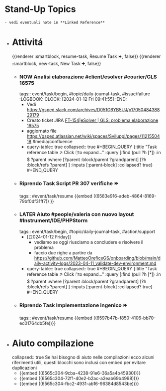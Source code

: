 # Stand-Up Topics
	- vedi eventuali note in **Linked Reference**
- # Attivitá
  {{renderer :smartblock, resume-task, Resume Task ⏩️, false}} {{renderer :smartblock, new-task, New Task ➕, false}}
	- ### NOW Analisi elaborazione #client/esolver #courier/GLS 16575
	  tags:: event/task/begin, #topic/daily-journal-task, #issue/failure
	  :LOGBOOK:
	  CLOCK: [2024-01-12 Fri 09:41:55]
	  :END:
		- Vedi https://gsped.slack.com/archives/D051G6YB5UJ/p1705048438829179
		- Creato ticket JIRA [FT-154|eSolver | GLS: problema elaborazione 16575](https://gsped.atlassian.net/browse/FT-154)
		- aggiornato file https://gsped.atlassian.net/wiki/spaces/Sviluppi/pages/1121550418 #media/confluence
		- query-table:: true
		  collapsed:: true
		  #+BEGIN_QUERY
		  {:title "Task reference table ↗️ Click 🖱️to expand..." :query [:find (pull ?h [*])
		      :in $ ?parent
		      :where
		      [?parent :block/parent ?grandparent]
		      [?h :block/refs ?parent]
		  ]
		  :inputs [:parent-block]
		  :collapsed? true}
		  #+END_QUERY
	- ### Riprendo Task Script PR 307 verifiche ⏩️
	  tags:: #event/task/resume
	  {{embed ((6583e916-adeb-4864-8169-79bf0df31ff7)) }}
	- ### LATER Aiuto #people/valeria con nuovo layout #Instrument/IDE/PHPStorm 
	  tags:: event/task/begin, #topic/daily-journal-task, #action/support
		- [[2024-01-12 Friday]]
			- vediamo se oggi riusciamo a concludere e risolvere il problema
			- faccio due righe a partire da https://github.com/MatteoOreficeGS/onboarding/blob/main/daily-activity-logs/2023-04-11_validate-dev-environment.md
		- query-table:: true
		  collapsed:: true
		  #+BEGIN_QUERY
		  {:title "Task reference table ↗️ Click 🖱️to expand..." :query [:find (pull ?h [*])
		      :in $ ?parent
		      :where
		      [?parent :block/parent ?grandparent]
		      [?h :block/refs ?parent]
		  ]
		  :inputs [:parent-block]
		  :collapsed? true}
		  #+END_QUERY
	- ### Riprendo Task Implementazione ingenico ⏩️
	  tags:: #event/task/resume
	  {{embed ((6597b47b-f850-4106-bb70-ec01764db5fe))}}
- # Aiuto compilazione
  collapsed:: true
  Se hai bisogno di aiuto nelle compilazioni ecco alcuni riferimenti utili, questi blocchi sono inclusi con embed per evitare duplicazioni
	- {{embed ((6565c304-9cba-4238-91e6-36a5a4b45930))}}
	- {{embed ((6565c304-72f1-40e2-b2ac-a2eab69b4998))}}
	- {{embed ((6565c304-fbc2-4931-ab16-96384d8543be))}}